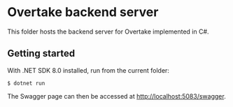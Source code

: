 # Overtake backend server

This folder hosts the backend server for Overtake implemented in C#.

## Getting started

With .NET SDK 8.0 installed, run from the current folder:

```console
$ dotnet run
```

The Swagger page can then be accessed at [http://localhost:5083/swagger](http://localhost:5083/swagger).
